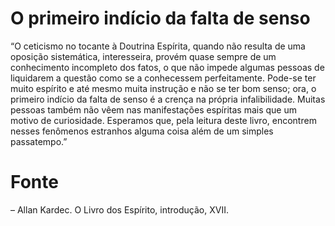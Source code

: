 # O primeiro indício da falta de senso

“O ceticismo no tocante à Doutrina Espírita, quando não resulta de uma oposição sistemática, interesseira, provém quase sempre de um conhecimento incompleto dos fatos, o que não impede algumas pessoas de liquidarem a questão como se a conhecessem perfeitamente. Pode-se ter muito espírito e até mesmo muita instrução e não se ter bom senso; ora, o primeiro indício da falta de senso é a crença na própria infalibilidade. Muitas pessoas também não vêem nas manifestações espíritas mais que um motivo de curiosidade. Esperamos que, pela leitura deste livro, encontrem nesses fenômenos estranhos alguma coisa além de um simples passatempo.”

# Fonte
– Allan Kardec. O Livro dos Espírito, introdução, XVII.

